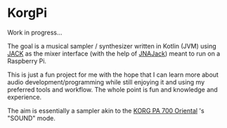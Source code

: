 # KorgPi

Work in progress...

The goal is a musical sampler / synthesizer written in Kotlin (JVM) using [JACK](https://jackaudio.org/) 
as the mixer interface (with the help of [JNAJack](https://github.com/jaudiolibs/jnajack)) meant to run on a
Raspberry Pi.

This is just a fun project for me with the hope that I can learn more about audio development/programming 
while still enjoying it and using my preferred tools and workflow. The whole point is fun and knowledge and 
experience.

The aim is essentially a sampler akin to the 
[KORG PA 700 Oriental](https://www.korg.com/uk/products/synthesizers/pa700_oriental/) 's "SOUND" mode.